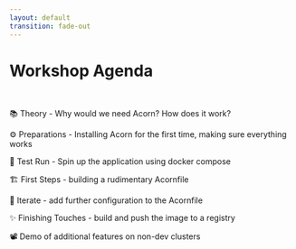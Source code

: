 ```yaml
---
layout: default
transition: fade-out
---
```


# Workshop Agenda
<br />

📚 Theory - Why would we need Acorn? How does it work?

⚙️ Preparations - Installing Acorn for the first time, making sure everything works

🚀 Test Run - Spin up the application using docker compose

🏗️ First Steps - building a rudimentary Acornfile

🔁 Iterate - add further configuration to the Acornfile

✨ Finishing Touches - build and push the image to a registry

📽️ Demo of additional features on non-dev clusters
